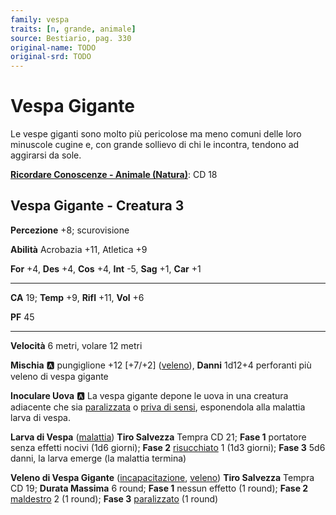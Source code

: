 ```yaml
---
family: vespa
traits: [n, grande, animale]
source: Bestiario, pag. 330
original-name: TODO
original-srd: TODO
---
```


# Vespa Gigante

Le vespe giganti sono molto più pericolose ma meno comuni delle loro minuscole cugine e, con grande sollievo di chi le incontra, tendono ad aggirarsi da sole.

**[Ricordare Conoscenze - Animale (Natura)](/azioni/ricordare-conoscenze)**: CD 18

## Vespa Gigante - Creatura 3

**Percezione** +8; scurovisione

**Abilità** Acrobazia +11, Atletica +9

**For** +4, **Des** +4, **Cos** +4, **Int** -5, **Sag** +1, **Car** +1

***

**CA** 19; **Temp** +9, **Rifl** +11, **Vol** +6

**PF** 45

***

**Velocità** 6 metri, volare 12 metri

**Mischia** :a: pungiglione +12 \[+7/+2] ([veleno](/tratti/veleno)), **Danni** 1d12+4 perforanti più veleno di vespa gigante

**Inoculare Uova** :a: La vespa gigante depone le uova in una creatura adiacente che sia [paralizzata](/condizioni/paralizzato) o [priva di sensi](/condizioni/privo-di-sensi), esponendola alla malattia larva di vespa.

**Larva di Vespa** ([malattia](/tratti/malattia)) **Tiro Salvezza** Tempra CD 21; **Fase 1** portatore senza effetti nocivi (1d6 giorni); **Fase 2** [risucchiato](/condizioni/risucchiato) 1 (1d3 giorni); **Fase 3** 5d6 danni, la larva emerge (la malattia termina)

**Veleno di Vespa Gigante** ([incapacitazione](/tratti/incapacitazione), [veleno](/tratti/veleno)) **Tiro Salvezza** Tempra CD 19; **Durata Massima** 6 round; **Fase 1** nessun effetto (1 round); **Fase 2** [maldestro](/condizioni/maldestro) 2 (1 round); **Fase 3** [paralizzato](/condizioni/paralizzato) (1 round)
